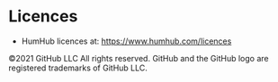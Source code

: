 # Licences

- HumHub licences at: https://www.humhub.com/licences


©2021 GitHub LLC All rights reserved. GitHub and the GitHub logo are registered trademarks of GitHub LLC.
